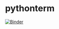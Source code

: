 # pythonterm


[![Binder](https://mybinder.org/badge_logo.svg)](https://mybinder.org/v2/gh/jcamponovo/pythonterm/master?filepath=pythonterm.ipynb)
